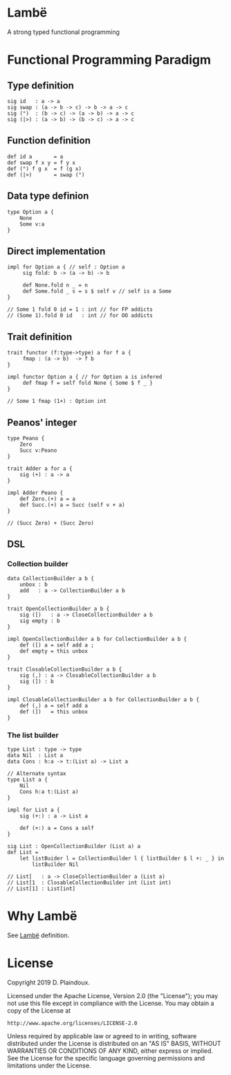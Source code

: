 # Lambë

A strong typed functional programming

# Functional Programming Paradigm

## Type definition

```
sig id   : a -> a
sig swap : (a -> b -> c) -> b -> a -> c
sig (°)  : (b -> c) -> (a -> b) -> a -> c
sig (|>) : (a -> b) -> (b -> c) -> a -> c
```

##  Function definition

```
def id a       = a
def swap f x y = f y x		
def (°) f g x  = f (g x)
def (|>)       = swap (°)
 ```

## Data type definion

```
type Option a {
    None
    Some v:a
}
```

## Direct implementation

```
impl for Option a { // self : Option a
     sig fold: b -> (a -> b) -> b

     def None.fold n _ = n
     def Some.fold _ s = s $ self v // self is a Some
}

// Some 1 fold 0 id = 1 : int // for FP addicts
// (Some 1).fold 0 id   : int // for OO addicts
```

## Trait definition

```
trait functor (f:type->type) a for f a {
     fmap : (a -> b)  -> f b
}

impl functor Option a { // for Option a is infered
     def fmap f = self fold None { Some $ f _ }
}

// Some 1 fmap (1+) : Option int

```

## Peanos' integer

```
type Peano {
    Zero
    Succ v:Peano
}

trait Adder a for a {
    sig (+) : a -> a
}

impl Adder Peano {
    def Zero.(+) a = a
    def Succ.(+) a = Succ (self v + a)
}

// (Succ Zero) + (Succ Zero)
```

## DSL

### Collection builder

```
data CollectionBuilder a b {
    unbox : b
    add   : a -> CollectionBuilder a b
}

trait OpenCollectionBuilder a b {
    sig ([)   : a -> CloseCollectionBuilder a b
    sig empty : b
}

impl OpenCollectionBuilder a b for CollectionBuilder a b {
    def ([) a = self add a ;
    def empty = this unbox
}

trait ClosableCollectionBuilder a b {
    sig (,) : a -> ClosableCollectionBuilder a b
    sig (]) : b
}

impl ClosableCollectionBuilder a b for CollectionBuilder a b {
    def (,) a = self add a
    def (])   = this unbox
}
```

### The list builder

```
type List : type -> type
data Nil  : List a
data Cons : h:a -> t:(List a) -> List a

// Alternate syntax
type List a {
    Nil
    Cons h:a t:(List a)
}

impl for List a {
    sig (+:) : a -> List a

    def (+:) a = Cons a self
}

sig List : OpenCollectionBuilder (List a) a
def List =
    let listBuider l = CollectionBuilder l { listBuilder $ l +: _ } in
    	listBuilder Nil

// List[   : a -> CloseCollectionBuilder a (List a)
// List[1  : ClosableCollectionBuilder int (List int)
// List[1] : List[int]
```

# Why Lambë

See [Lambë](http://tolkiengateway.net/wiki/Lambë) definition.

# License

Copyright 2019 D. Plaindoux.

Licensed under the Apache License, Version 2.0 (the "License");
you may not use this file except in compliance with the License.
You may obtain a copy of the License at

    http://www.apache.org/licenses/LICENSE-2.0

Unless required by applicable law or agreed to in writing, software
distributed under the License is distributed on an "AS IS" BASIS,
WITHOUT WARRANTIES OR CONDITIONS OF ANY KIND, either express or implied.
See the License for the specific language governing permissions and
limitations under the License.
